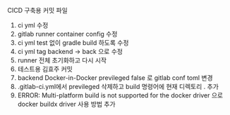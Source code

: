 CICD 구축용 커밋 파일
1. ci yml 수정
2. gitlab runner container config 수정
3. ci yml test 없이 gradle build 하도록 수정
4. ci yml tag backend -> back 으로 수정
5. runner 전체 초기화하고 다시 시작
6. 테스트용 김효주 커밋
7. backend Docker-in-Docker previleged false 로 gitlab conf toml 변경
8. .gitlab-ci.yml에서 previleged 삭제하고 build 명령어에 현재 디렉토리 . 추가 
9. ERROR: Multi-platform build is not supported for the docker driver 으로 docker buildx driver 사용 방법 추가  
